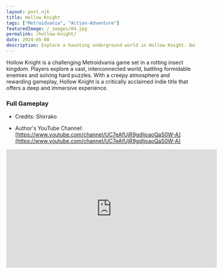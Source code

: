 ```yaml
---
layout: post.njk
title: Hollow Knight
tags: ["Metroidvania", "Action-Adventure"]
featuredImage: /_images/04.jpg
permalink: /hollow-knight/
date: 2024-05-08
description: Explore a haunting underground world in Hollow Knight. Battle deadly creatures and uncover dark secrets in this challenging Metroidvania.
---
```


Hollow Knight is a challenging Metroidvania game set in a rotting insect kingdom. Players explore a vast, interconnected world, battling formidable enemies and solving hard puzzles. With a creepy atmosphere and rewarding gameplay, Hollow Knight is a critically acclaimed indie title that offers a deep and immersive experience.

### Full Gameplay

- Credits: Shirrako

- Author's YouTube Channel: [https://www.youtube.com/channel/UC7eAfUjR9gdIjoaoQaS0W-A](https://www.youtube.com/channel/UC7eAfUjR9gdIjoaoQaS0W-A)
<iframe width="560" height="315" src="https://www.youtube.com/embed/76wIRNsDPPw?si=NeRDIj6ZXO26LCwZ" title="YouTube video player" frameborder="0" allow="accelerometer; autoplay; clipboard-write; encrypted-media; gyroscope; picture-in-picture; web-share" referrerpolicy="strict-origin-when-cross-origin" allowfullscreen></iframe>
